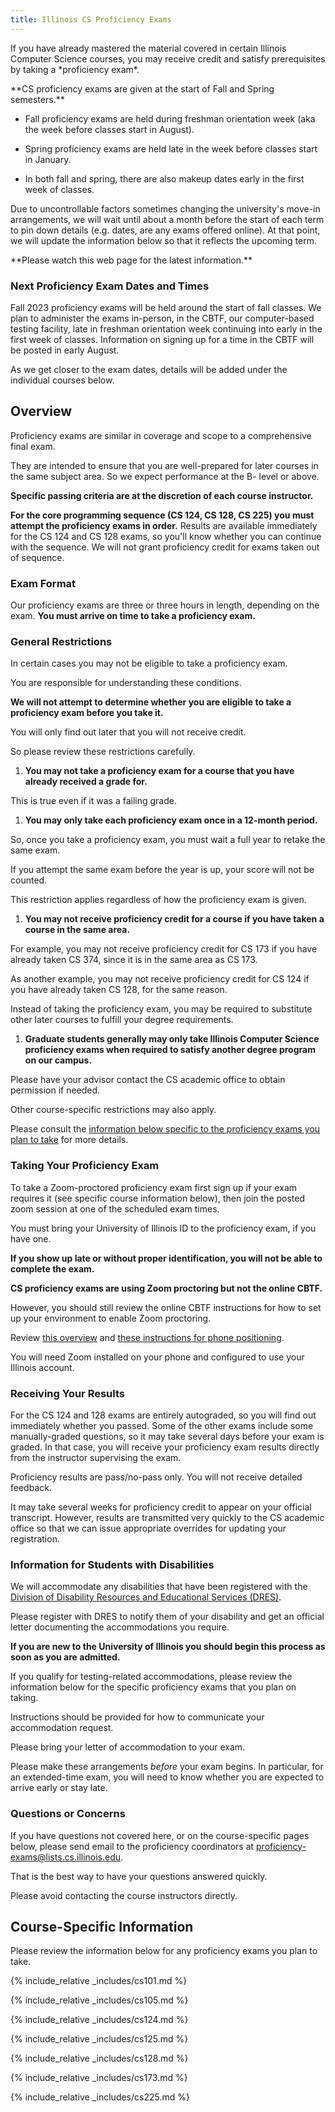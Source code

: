 ```yaml
---
title: Illinois CS Proficiency Exams
---
```

<p class="lead" markdown="1">
<!--- -->
If you have already mastered the material covered in certain Illinois Computer Science
courses, you may receive credit and satisfy prerequisites by taking a
*proficiency exam*.
</p>

<!--- -->
<p class="alert alert-warning" markdown="1">
<!--- -->
**CS proficiency exams are given at the start of Fall and Spring semesters.**
</p>

  * Fall proficiency exams are held during freshman orientation week (aka the week before classes start in August).  
  
   * Spring proficiency exams are held late in the week before classes start in January.   
  
   * In both fall and spring, there are also makeup dates early in the first week of classes.

<!--- -->
</p><p class="alert alert-warning" markdown="1">
<!--- -->
Due to uncontrollable factors sometimes changing the university's move-in arrangements, we will wait until about a month before the start of each term to pin down details (e.g. dates, are any exams offered online).   At that point, we will update the information below so that it reflects the upcoming term.   

<!--- -->
</p><p class="alert alert-warning" markdown="1">
<!--- -->
**Please watch this web page for the latest information.**
<!--- -->



### <a name="next" class="anchor"></a> Next Proficiency Exam Dates and Times

Fall 2023 proficiency exams will be held around the start of 
fall classes.   We plan to administer the exams in-person, 
in the CBTF, our computer-based testing facility, late in freshman orientation week
continuing into early in the first week of classes.  Information on signing up for
a time in the CBTF will be posted in early August.

<!-- -->
As we get closer to the exam dates, details will be added under the individual courses below.

## <a name="overview" class="anchor"></a> Overview

Proficiency exams are similar in coverage and scope to a comprehensive
final exam.
<!--- -->
They are intended to ensure that you are well-prepared for later courses in the
same subject area.   So we expect performance at the B- level or above.
<!--- -->
**Specific passing criteria are at the discretion of each course instructor.**
<!--- -->

**For the core programming sequence (CS 124, CS 128, CS 225) you must attempt
the proficiency exams in order.**
Results are available immediately for the CS 124 and CS 128 exams, so you'll
know whether you can continue with the sequence.
We will not grant proficiency credit for exams taken out of sequence.



### <a name="next" class="anchor"></a> Exam Format

Our proficiency exams are three or three hours in length, depending on the exam.   **You must arrive on time to take a proficiency exam.**

### <a name="restrictions" class="anchor"></a> General Restrictions

In certain cases you may not be eligible to take a proficiency exam.
<!--- -->
You are responsible for understanding these conditions.
<!--- -->
**We will not attempt to determine whether you are eligible to take a
proficiency exam before you take it.**
<!--- -->
You will only find out later that you will not receive credit.
<!--- -->
So please review these restrictions carefully.

1. **You may not take a proficiency exam for a course that you have already
received a grade for.**
<!--- -->
This is true even if it was a failing grade.
<!--- -->
1. **You may only take each proficiency exam once in a 12-month period.**
<!--- -->
So, once you take a proficiency exam, you must wait a full year to retake the
same exam.
<!--- -->
If you attempt the same exam before the year is up, your score will not be counted.
<!--- -->
This restriction applies regardless of how the proficiency exam is given.
<!--- -->
1. **You may not receive proficiency credit for a course if you have taken a
course in the same area.**
<!--- -->
For example, you may not receive proficiency credit for CS 173 if you have already
taken CS 374, since it is in the same area as CS 173.
<!--- -->
As another example, you may not receive proficiency credit for CS 124 if you
have already taken CS 128, for the same reason.
<!--- -->
Instead of taking the proficiency exam, you may be required to substitute other
later courses to fulfill your degree requirements.
<!--- -->
1. **Graduate students generally may only take Illinois Computer Science proficiency exams when
required to satisfy another degree program on our campus.**
<!--- -->
Please have your advisor contact the CS academic office to obtain permission if needed.

Other course-specific restrictions may also apply.
<!--- -->
Please consult the [information below specific to the proficiency exams you plan
to take](#courses) for more details.

### <a name="taking" class="anchor"></a> Taking Your Proficiency Exam

To take a Zoom-proctored proficiency exam first sign up if your exam requires
it (see specific course information below), then join the posted zoom
session at
one of the scheduled exam times.
<!---
To take a computer-based proficiency exam you must schedule a time with the
[CBTF](https://cbtf.engr.illinois.edu/).
-->
<!--- -->
You must bring your University of Illinois ID to the proficiency exam, if you
have one.
<!--- -->
**If you show up late or without proper identification, you will not be able to
complete the exam.**

<!--
You may attempt multiple different proficiency exams during one written exam
sitting.

However, each exam period finishes promptly at the times [indicated
above](#next), so you will need to work quickly to complete multiple exams in
the time allotted.
-->

**CS proficiency exams are using Zoom proctoring but not the online CBTF.**
<!--- -->
However, you should still review the online CBTF instructions for how to set up
your environment to enable Zoom proctoring.
<!--- -->
Review [this
overview](https://d1b10bmlvqabco.cloudfront.net/paste/gxtm38rc1kx1l1/63f0a107df4734a1a567e4dce8feac5ae56052402202b8a91b10375ff48b9865/Student_Instructions.pdf)
and [these instructions for phone
positioning](https://d1b10bmlvqabco.cloudfront.net/paste/gxtm38rc1kx1l1/3ce9074b49070335c40d2c0d1365c7edcb39debd5a37755654f7337a62ffc289/How_to_Position_Your_Phone.pdf).
<!--- -->
You will need Zoom installed on your phone and configured to use your Illinois
account.

### <a name="results" class="anchor"></a> Receiving Your Results

For the CS 124 and 128 exams are entirely autograded, so
you will find out immediately whether you passed.   Some of
the other exams include some manually-graded questions,
so it may take several days before your exam is graded.  In
that case,
you will receive your proficiency exam results directly from the instructor
supervising the exam.
<!--- -->

Proficiency results are pass/no-pass only.    You will not receive detailed feedback.

It may take several weeks for proficiency credit to appear on your official transcript.
However, results are transmitted very quickly to the CS academic office so that we can
issue appropriate overrides for updating your registration.

### <a name="disabilities" class="anchor"></a> Information for Students with Disabilities

We will accommodate any disabilities that have been registered with the [Division
of Disability Resources and Educational Services
(DRES)](https://www.disability.illinois.edu/).
<!--- -->
Please register with DRES
to notify them of your disability and get an official letter documenting the accommodations
you require.
<!--- -->
**If you are new to the University of Illinois you should begin this process as
soon as you are admitted.**

If you qualify for testing-related accommodations, please review the
information below for the specific proficiency exams that you plan on taking.
<!--- -->
Instructions should be provided for how to communicate your accommodation
request.
<!--- -->
Please bring your letter of accommodation to your exam.
<!---
Many exams are using the CBTF online proctoring, in which case you should send
your letter of accommodation to [Carleen Sacris](mailto:sacris1@illinois.edu).
-->


Please make these arrangements _before_ your exam begins.    In particular, for an extended-time 
exam, you will need to know whether you are expected to arrive early or stay late.

<!---
You should make arrangements to take your proficiency exam in the DRES testing
center by contacting
<!---
[<code>proficiency&#8209;exams@lists.cs.illinois.edu</code>](mailto:proficiency-exams@lists.cs.illinois.edu).
<!---
In your email be sure to indicate which proficiency exam (or exams) you wish to
take, and include a copy of your DRES letter documenting your accommodations.
-->

### <a name="questions" class="anchor"></a> Questions or Concerns

If you have questions not covered here, or on the course-specific pages below,
please send email to the proficiency coordinators
at [proficiency-exams@lists.cs.illinois.edu](mailto:proficiency-exams@lists.cs.illinois.edu).
<!--- -->
That is the best way to have your questions answered quickly.
<!--- -->
Please avoid contacting the course instructors directly.

## <a name="courses" class="anchor"></a> Course-Specific Information

Please review the information below for any proficiency exams you plan to take.

{% include_relative _includes/cs101.md %}

{% include_relative _includes/cs105.md %}

{% include_relative _includes/cs124.md %}

{% include_relative _includes/cs125.md %}

{% include_relative _includes/cs128.md %}

{% include_relative _includes/cs173.md %}

{% include_relative _includes/cs225.md %}
